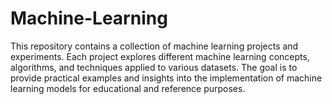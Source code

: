 # Machine-Learning
This repository contains a collection of machine learning projects and experiments. Each project explores different machine learning concepts, algorithms, and techniques applied to various datasets. The goal is to provide practical examples and insights into the implementation of machine learning models for educational and reference purposes.
